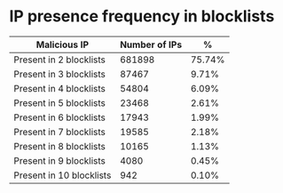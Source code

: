 # IP presence frequency in blocklists
| Malicious IP | Number of IPs | % |
|----|----|----|
| Present in 2 blocklists | 681898 | 75.74% |
| Present in 3 blocklists | 87467 | 9.71% |
| Present in 4 blocklists | 54804 | 6.09% |
| Present in 5 blocklists | 23468 | 2.61% |
| Present in 6 blocklists | 17943 | 1.99% |
| Present in 7 blocklists | 19585 | 2.18% |
| Present in 8 blocklists | 10165 | 1.13% |
| Present in 9 blocklists | 4080 | 0.45% |
| Present in 10 blocklists | 942 | 0.10% |
